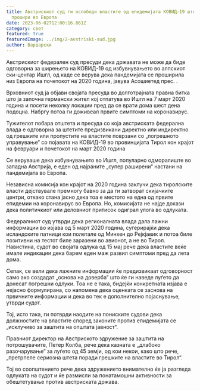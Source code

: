 ```yaml
---
title: Австрискиот суд ги ослободи властите од епидемијата КОВИД-19 што се
  прошири во Европа
date: 2023-06-02T12:00:16.861Z
category: свет
featured: true
featuredImage: ../img/2-avstriski-sud.jpg
author: Вардарски
---
```

Австрискиот федерален суд пресуди дека државата не може да биде одговорна за ширењето на КОВИД-19 од избувнувањето во алпскиот ски-центар Ишгл, од каде се верува дека пандемијата се проширила низ Европа на почетокот на 2020 година, јавува Асошиетед прес. .

Врховниот суд ја објави својата пресуда во долготрајната правна битка што ја започна германски жител кој отпатува во Ишгл на 7 март 2020 година и посети неколку локации пред да се врати дома шест дена подоцна. Набргу потоа ги доживеал првите симптоми на коронавирус.

Тужителот побара отштета и пресуда со која австриската федерална влада е одговорна за штетите предизвикани директно или индиректно од грешките или пропустите на властите поврзани со „погрешното управување“ со појавата на КОВИД-19 во провинцијата Тирол кон крајот на февруари и почетокот на март 2020 година

Се веруваше дека избувнувањето во Ишгл, популарно одморалиште во западна Австрија, е еден од најраните „супер раширени“ настани на пандемијата во Европа.

Независна комисија кон крајот на 2020 година заклучи дека тиролските власти дејствувале премногу бавно за да ги затворат скијачките центри, откако стана јасно дека тоа е местото на една од првите епидемии на коронавирус во Европа. Но, комисијата не најде докази дека политичкиот или деловниот притисок одиграл улога во одлуката.

Федералниот суд утврди дека регионалната влада дала лажни информации во изјава од 5 март 2020 година, сугерирајќи дека исландските патници кои полетале од Минхен до Рејкјавик и потоа биле позитивни на тестот биле заразени во авионот, а не во Тирол. Навистина, судот во својата одлука од 15 мај рече дека властите веќе имале индикации дека барем еден маж развил симптоми пред да лета дома.

Сепак, се вели дека лажните информации ќе предизвикаат одговорност само ако создадат „основа на доверба“ што ќе ги наведе луѓето да донесат погрешни одлуки. Тоа не е така, бидејќи конкретната изјава е нејасно формулирана, со напомена дека оценката се заснова на првичните информации и дека во тек е дополнително појаснување, утврди судот.

Тој, исто така, ги потврди наодите на пониските судови дека должностите на властите според законите против епидемијата се „исклучиво за заштита на општата јавност“.

Правниот директор на Австриското здружение за заштита на потрошувачите, Петер Колба, рече дека казната е „длабоко разочарување“ за луѓето од 45 земји, од кои некои, како што рече, „претрпеле сериозна штета поради грешките на властите во Тирол“.

Тој во соопштението рече дека здружението внимателно ќе ја разгледа одлуката на судот и ќе размисли за понатамошни активности за обештетување против австриската држава.